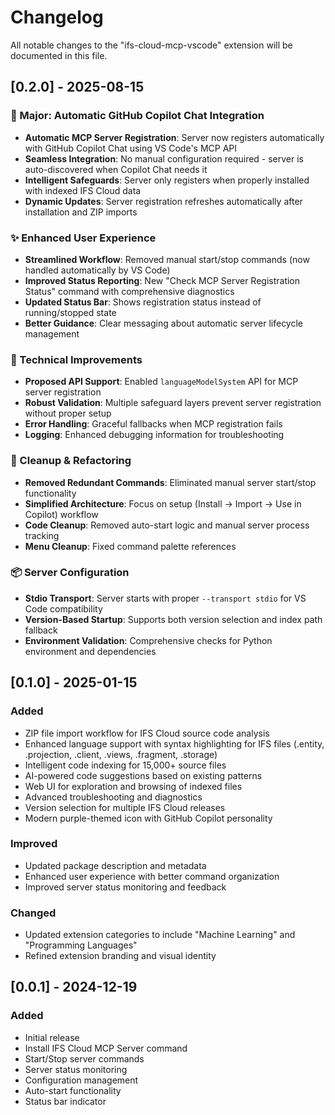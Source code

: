 # Changelog

All notable changes to the "ifs-cloud-mcp-vscode" extension will be documented in this file.

## [0.2.0] - 2025-08-15

### 🚀 Major: Automatic GitHub Copilot Chat Integration

- **Automatic MCP Server Registration**: Server now registers automatically with GitHub Copilot Chat using VS Code's MCP API
- **Seamless Integration**: No manual configuration required - server is auto-discovered when Copilot Chat needs it
- **Intelligent Safeguards**: Server only registers when properly installed with indexed IFS Cloud data
- **Dynamic Updates**: Server registration refreshes automatically after installation and ZIP imports

### ✨ Enhanced User Experience

- **Streamlined Workflow**: Removed manual start/stop commands (now handled automatically by VS Code)
- **Improved Status Reporting**: New "Check MCP Server Registration Status" command with comprehensive diagnostics
- **Updated Status Bar**: Shows registration status instead of running/stopped state
- **Better Guidance**: Clear messaging about automatic server lifecycle management

### 🔧 Technical Improvements

- **Proposed API Support**: Enabled `languageModelSystem` API for MCP server registration
- **Robust Validation**: Multiple safeguard layers prevent server registration without proper setup
- **Error Handling**: Graceful fallbacks when MCP registration fails
- **Logging**: Enhanced debugging information for troubleshooting

### 🧹 Cleanup & Refactoring

- **Removed Redundant Commands**: Eliminated manual server start/stop functionality
- **Simplified Architecture**: Focus on setup (Install → Import → Use in Copilot) workflow
- **Code Cleanup**: Removed auto-start logic and manual server process tracking
- **Menu Cleanup**: Fixed command palette references

### 📦 Server Configuration

- **Stdio Transport**: Server starts with proper `--transport stdio` for VS Code compatibility
- **Version-Based Startup**: Supports both version selection and index path fallback
- **Environment Validation**: Comprehensive checks for Python environment and dependencies

## [0.1.0] - 2025-01-15

### Added

- ZIP file import workflow for IFS Cloud source code analysis
- Enhanced language support with syntax highlighting for IFS files (.entity, .projection, .client, .views, .fragment, .storage)
- Intelligent code indexing for 15,000+ source files
- AI-powered code suggestions based on existing patterns
- Web UI for exploration and browsing of indexed files
- Advanced troubleshooting and diagnostics
- Version selection for multiple IFS Cloud releases
- Modern purple-themed icon with GitHub Copilot personality

### Improved

- Updated package description and metadata
- Enhanced user experience with better command organization
- Improved server status monitoring and feedback

### Changed

- Updated extension categories to include "Machine Learning" and "Programming Languages"
- Refined extension branding and visual identity

## [0.0.1] - 2024-12-19

### Added

- Initial release
- Install IFS Cloud MCP Server command
- Start/Stop server commands
- Server status monitoring
- Configuration management
- Auto-start functionality
- Status bar indicator
